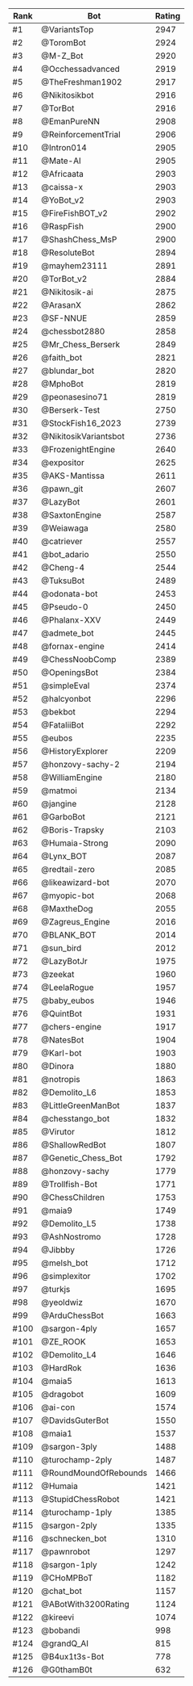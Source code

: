 Rank|Bot|Rating
---|---|---
#1|@VariantsTop|2947
#2|@ToromBot|2924
#3|@M-Z_Bot|2920
#4|@Occhessadvanced|2919
#5|@TheFreshman1902|2917
#6|@Nikitosikbot|2916
#7|@TorBot|2916
#8|@EmanPureNN|2908
#9|@ReinforcementTrial|2906
#10|@Intron014|2905
#11|@Mate-AI|2905
#12|@Africaata|2903
#13|@caissa-x|2903
#14|@YoBot_v2|2903
#15|@FireFishBOT_v2|2902
#16|@RaspFish|2900
#17|@ShashChess_MsP|2900
#18|@ResoluteBot|2894
#19|@mayhem23111|2891
#20|@TorBot_v2|2884
#21|@Nikitosik-ai|2875
#22|@ArasanX|2862
#23|@SF-NNUE|2859
#24|@chessbot2880|2858
#25|@Mr_Chess_Berserk|2849
#26|@faith_bot|2821
#27|@blundar_bot|2820
#28|@MphoBot|2819
#29|@peonasesino71|2819
#30|@Berserk-Test|2750
#31|@StockFish16_2023|2739
#32|@NikitosikVariantsbot|2736
#33|@FrozenightEngine|2640
#34|@expositor|2625
#35|@AKS-Mantissa|2611
#36|@pawn_git|2607
#37|@LazyBot|2601
#38|@SaxtonEngine|2587
#39|@Weiawaga|2580
#40|@catriever|2557
#41|@bot_adario|2550
#42|@Cheng-4|2544
#43|@TuksuBot|2489
#44|@odonata-bot|2453
#45|@Pseudo-0|2450
#46|@Phalanx-XXV|2449
#47|@admete_bot|2445
#48|@fornax-engine|2414
#49|@ChessNoobComp|2389
#50|@OpeningsBot|2384
#51|@simpleEval|2374
#52|@halcyonbot|2296
#53|@bekbot|2294
#54|@FataliiBot|2292
#55|@eubos|2235
#56|@HistoryExplorer|2209
#57|@honzovy-sachy-2|2194
#58|@WilliamEngine|2180
#59|@matmoi|2134
#60|@jangine|2128
#61|@GarboBot|2121
#62|@Boris-Trapsky|2103
#63|@Humaia-Strong|2090
#64|@Lynx_BOT|2087
#65|@redtail-zero|2085
#66|@likeawizard-bot|2070
#67|@myopic-bot|2068
#68|@MaxtheDog|2055
#69|@Zagreus_Engine|2016
#70|@BLANK_BOT|2014
#71|@sun_bird|2012
#72|@LazyBotJr|1975
#73|@zeekat|1960
#74|@LeelaRogue|1957
#75|@baby_eubos|1946
#76|@QuintBot|1931
#77|@chers-engine|1917
#78|@NatesBot|1904
#79|@Karl-bot|1903
#80|@Dinora|1880
#81|@notropis|1863
#82|@Demolito_L6|1853
#83|@LittleGreenManBot|1837
#84|@chesstango_bot|1832
#85|@Virutor|1812
#86|@ShallowRedBot|1807
#87|@Genetic_Chess_Bot|1792
#88|@honzovy-sachy|1779
#89|@Trollfish-Bot|1771
#90|@ChessChildren|1753
#91|@maia9|1749
#92|@Demolito_L5|1738
#93|@AshNostromo|1728
#94|@Jibbby|1726
#95|@melsh_bot|1712
#96|@simplexitor|1702
#97|@turkjs|1695
#98|@yeoldwiz|1670
#99|@ArduChessBot|1663
#100|@sargon-4ply|1657
#101|@ZE_ROOK|1653
#102|@Demolito_L4|1646
#103|@HardRok|1636
#104|@maia5|1613
#105|@dragobot|1609
#106|@ai-con|1574
#107|@DavidsGuterBot|1550
#108|@maia1|1537
#109|@sargon-3ply|1488
#110|@turochamp-2ply|1487
#111|@RoundMoundOfRebounds|1466
#112|@Humaia|1421
#113|@StupidChessRobot|1421
#114|@turochamp-1ply|1385
#115|@sargon-2ply|1335
#116|@schnecken_bot|1310
#117|@pawnrobot|1297
#118|@sargon-1ply|1242
#119|@CHoMPBoT|1182
#120|@chat_bot|1157
#121|@ABotWith3200Rating|1124
#122|@kireevi|1074
#123|@bobandi|998
#124|@grandQ_AI|815
#125|@B4ux1t3s-Bot|778
#126|@G0thamB0t|632
